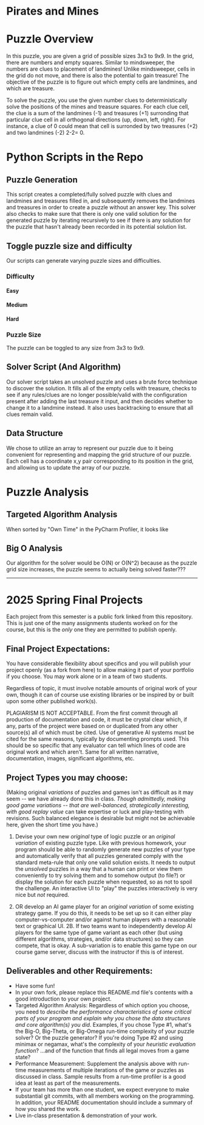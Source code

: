 # Pirates and Mines

# Puzzle Overview

In this puzzle, you are given a grid of possible sizes 3x3 to 9x9. In the grid, there are numbers and empty squares. Similar to mindsweeper, the numbers are clues to placement of landmines! Unlike mindsweeper, cells in the grid do not move, and there is also the potential to gain treasure! The objective of the puzzle is to figure out which empty cells are landmines, and which are treasure. 

To solve the puzzle, you use the given number clues to deterministically solve the positions of the mines and treasure squares. For each clue cell, the clue is a sum of the landmines (-1) and treasures (+1) surronding that particular clue cell in all orthogonal directions (up, down, left, right). For instance, a clue of 0 could mean that cell is surronded by two treasures (+2) and two landmines (-2)  2-2= 0. 

# Python Scripts in the Repo

## Puzzle Generation
This script creates a completed/fully solved puzzle with clues and landmines and treasures filled in, and subsequently removes the landmines and treasures in order to create a puzzle without an answer key. This solver also checks to make sure that there is only one valid solution for the generated puzzle by iterating recursively to see if there is any solution for the puzzle that hasn't already been recorded in its potential solution list.

## Toggle puzzle size and difficulty
Our scripts can generate varying puzzle sizes and difficulties.
### Difficulty
#### Easy
#### Medium
#### Hard

### Puzzle Size
The puzzle can be toggled to any size from 3x3 to 9x9.

## Solver Script (And Algorithm)
Our solver script takes an unsolved puzzle and uses a brute force technique to discover the solution. It fills all of the empty cells with treasure, checks to see if any rules/clues are no longer possible/valid with the configuration present after adding the last treasure it input, and then decides whether to change it to a landmine instead. It also uses backtracking to ensure that all clues remain valid.

## Data Structure
We chose to utilize an array to represent our puzzle due to it being convenient for representing and mapping the grid structure of our puzzle. Each cell has a coordinate x,y pair corresponding to its position in the grid, and allowing us to update the array of our puzzle.


# Puzzle Analysis

## Targeted Algorithm Analysis
When sorted by "Own Time" in the PyCharm Profiler, it looks like 


## Big O Analysis
Our algorithm for the solver would be O(N) or O(N^2) because as the puzzle grid size increases, the puzzle seems to actually being solved faster???




--------------

# 2025 Spring Final Projects

Each project from this semester is a public fork linked from this repository.  This is just one of the many assignments students worked on for the course, but this is the *only* one they are permitted to publish openly.

## Final Project Expectations:

You have considerable flexibility about specifics and you will publish your project openly (as a fork from here) to allow making it part of your portfolio if you choose.  You may work alone or in a team of two students. 

Regardless of topic, it must involve notable amounts of original work of your own, though it can of course use existing libraries or be inspired by or built upon some other published work(s). 

PLAGIARISM IS NOT ACCEPTABLE. From the first commit through all production of documentation and code, it must be crystal clear which, if any, parts of the project were based on or duplicated from any other source(s) all of which must be cited. Use of generative AI systems must be cited for the same reasons, typically by documenting prompts used.  This should be so specific that any evaluator can tell which lines of code are original work and which aren't. Same for all written narrative, documentation, images, significant algorithms, etc.

## Project Types you may choose:

(Making original _variations_ of puzzles and games isn't as difficult as it may seem -- we have already done this in class. _Though admittedly, making *good* game variations -- that are well-balanced, strategically interesting, with good replay value_ can take expertise or luck and play-testing with revisions.  Such balanced elegance is desirable but might not be achievable here, given the short time you have.)

1. Devise your own new _original_ type of logic puzzle or an _original variation_ of existing puzzle type. Like with previous homework, your program should be able to randomly generate new puzzles of your type and automatically verify that all puzzles generated comply with the standard meta-rule that only one valid solution exists. It needs to output the _unsolved_ puzzles in a way that a human can print or view them conveniently to try solving them and to somehow output (to file?) or display the solution for each puzzle when requested, so as not to spoil the challenge. An interactive UI to "play" the puzzles interactively is very nice but *not* required. 

2. OR develop an AI game player for an _original variation_ of some existing strategy game.  If you do this, it needs to be set up so it can either play computer-vs-computer and/or against human players with a reasonable text or graphical UI. 2B. If two teams want to independently develop AI players for the same type of game variant as each other (but using different algorithms, strategies, and/or data structures) so they can compete, that is okay.  A sub-variation is to enable this game type on our course game server, discuss with the instructor if this is of interest.


## Deliverables and other Requirements:

* Have some fun!
* In your own fork, please replace this README.md file's contents with a good introduction to your own project. 
* Targeted Algorithm Analysis:  Regardless of which option you choose, you need to _describe the performance characteristics of some critical parts of your program and explain why you chose the data structures and core algorithm(s) you did_. Examples, if you chose Type #1, what's the Big-O, Big-Theta, or Big-Omega run-time complexity of your puzzle solver? Or the puzzle generator? If you're doing Type #2 and using minimax or negamax, what's the complexity of your _heuristic evaluation function_? ...and of the function that finds all legal moves from a game state? 
* Performance Measurement: Supplement the analysis above with run-time measurements of multiple iterations of the game or puzzles as discussed in class. Sample results from a run-time profiler is a good idea at least as part of the measurements.
* If your team has more than one student, we expect everyone to make substantial git commits, with all members working on the programming. In addition, your README documentation should include a summary of how you shared the work.
* Live in-class presentation & demonstration of your work.
